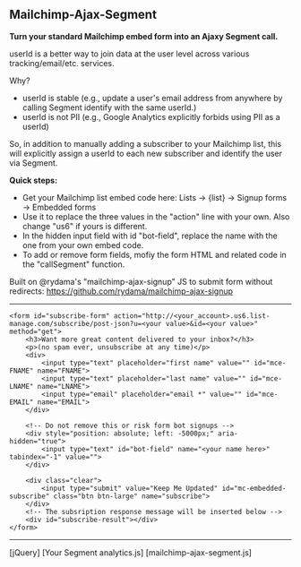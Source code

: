 Mailchimp-Ajax-Segment
----------------------
**Turn your standard Mailchimp embed form into an Ajaxy Segment call.**

userId is a better way to join data at the user level across various tracking/email/etc. services.

Why?

 - userId is stable (e.g., update a user's email address from anywhere
   by calling Segment identify with the same userId.)
 - userId is not PII (e.g., Google Analytics explicitly forbids using PII as a userId)

So, in addition to manually adding a subscriber to your Mailchimp list, this will explicitly assign a userId to each new subscriber and identify the user via Segment.

**Quick steps:**

 - Get your Mailchimp list embed code here: Lists -> {list} -> Signup forms -> Embedded forms
 - Use it to replace the three values in the "action" line with your own. Also change "us6" if yours is different.
 - In the hidden input field with id "bot-field", replace the name with the one from your own embed code.
 - To add or remove form fields, mofiy the form HTML and related code in the "callSegment" function.

Built on @rydama's "mailchimp-ajax-signup" JS to submit form without redirects: https://github.com/rydama/mailchimp-ajax-signup

----------

    <form id="subscribe-form" action="http://<your_account>.us6.list-manage.com/subscribe/post-json?u=<your value>&id=<your value>" method="get">
        <h3>Want more great content delivered to your inbox?</h3>
        <p>(no spam ever, unsubscribe at any time)</p>
        <div>
            <input type="text" placeholder="first name" value="" id="mce-FNAME" name="FNAME">
            <input type="text" placeholder="last name" value="" id="mce-LNAME" name="LNAME">
            <input type="email" placeholder="email *" value="" id="mce-EMAIL" name="EMAIL">
        </div>

        <!-- Do not remove this or risk form bot signups -->
        <div style="position: absolute; left: -5000px;" aria-hidden="true">
            <input type="text" id="bot-field" name="<your name here>" tabindex="-1" value="">
        </div>

        <div class="clear">
            <input type="submit" value="Keep Me Updated" id="mc-embedded-subscribe" class="btn btn-large" name="subscribe">
        </div>
        <!-- The subsription response message will be inserted below -->
        <div id="subscribe-result"></div>
    </form>

----------

[jQuery]
[Your Segment analytics.js]
[mailchimp-ajax-segment.js]
